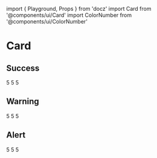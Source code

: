 import { Playground, Props } from 'docz'
import Card from '@components/ui/Card'
import ColorNumber from '@components/ui/ColorNumber'

# Card

<Props of={Card} />

## Success

<Playground>
  <Card variant='success'>
    <ColorNumber variant='success'> 5 </ColorNumber>
    <ColorNumber variant='warning'> 5 </ColorNumber>
    <ColorNumber variant='alert'> 5 </ColorNumber>
  </Card>
</Playground>

## Warning

<Playground>
  <Card variant='warning'>
    <ColorNumber variant='success'> 5 </ColorNumber>
    <ColorNumber variant='warning'> 5 </ColorNumber>
    <ColorNumber variant='alert'> 5 </ColorNumber>
  </Card>
</Playground>

## Alert

<Playground>
  <Card variant='alert'>
    <ColorNumber variant='success'> 5 </ColorNumber>
    <ColorNumber variant='warning'> 5 </ColorNumber>
    <ColorNumber variant='alert'> 5 </ColorNumber>
  </Card>
</Playground>
